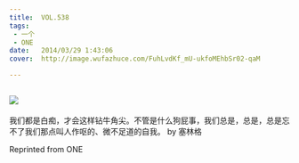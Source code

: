 ```yaml
---
title:	VOL.538
tags:
 - 一个
 - ONE
date:	2014/03/29 1:43:06
cover:	http://image.wufazhuce.com/FuhLvdKf_mU-ukfoMEhbSr02-qaM

---
```

![](http://image.wufazhuce.com/FuhLvdKf_mU-ukfoMEhbSr02-qaM)
---

我们都是白痴，才会这样钻牛角尖。不管是什么狗屁事，我们总是，总是，总是忘不了我们那点叫人作呕的、微不足道的自我。 by 塞林格
 
Reprinted from ONE
